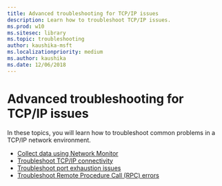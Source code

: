 ```yaml
---
title: Advanced troubleshooting for TCP/IP issues
description: Learn how to troubleshoot TCP/IP issues.
ms.prod: w10
ms.sitesec: library
ms.topic: troubleshooting
author: kaushika-msft
ms.localizationpriority: medium
ms.author: kaushika
ms.date: 12/06/2018
---
```


# Advanced troubleshooting for TCP/IP issues

In these topics, you will learn how to troubleshoot common problems in a TCP/IP network environment.

- [Collect data using Network Monitor](troubleshoot-tcpip-netmon.md)
- [Troubleshoot TCP/IP connectivity](troubleshoot-tcpip-connectivity.md)
- [Troubleshoot port exhaustion issues](troubleshoot-tcpip-port-exhaust.md)
- [Troubleshoot Remote Procedure Call (RPC) errors](troubleshoot-tcpip-rpc-errors.md)